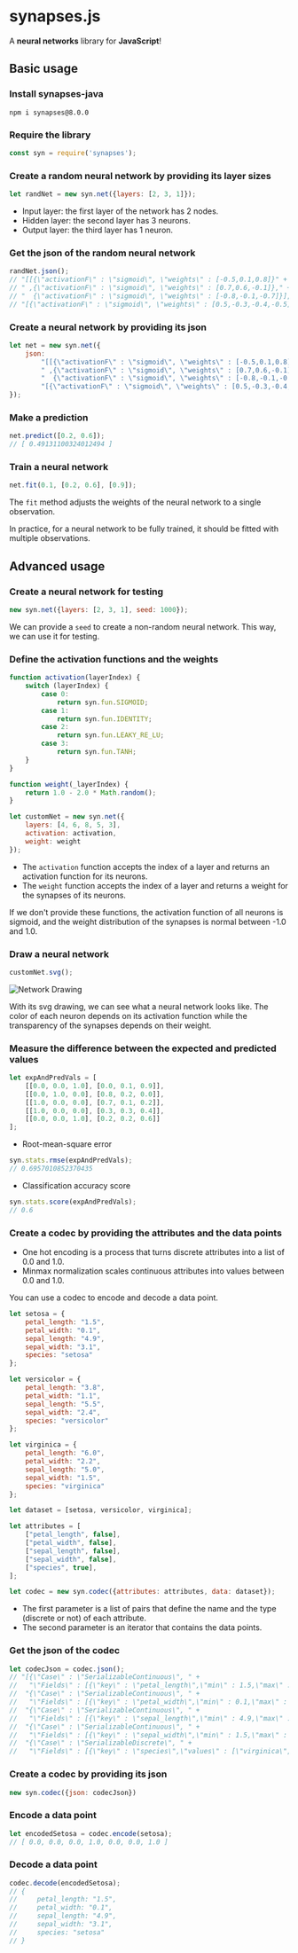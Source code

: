 # synapses.js

A **neural networks** library for **JavaScript**!

## Basic usage

### Install synapses-java

```
npm i synapses@8.0.0
```

### Require the library

```javascript
const syn = require('synapses');
```

### Create a random neural network by providing its layer sizes

```javascript
let randNet = new syn.net({layers: [2, 3, 1]});
```

* Input layer: the first layer of the network has 2 nodes.
* Hidden layer: the second layer has 3 neurons.
* Output layer: the third layer has 1 neuron.

### Get the json of the random neural network

```javascript
randNet.json();
// "[[{\"activationF\" : \"sigmoid\", \"weights\" : [-0.5,0.1,0.8]}" +
// " ,{\"activationF\" : \"sigmoid\", \"weights\" : [0.7,0.6,-0.1]}," +
// "  {\"activationF\" : \"sigmoid\", \"weights\" : [-0.8,-0.1,-0.7]}]," +
// "[{\"activationF\" : \"sigmoid\", \"weights\" : [0.5,-0.3,-0.4,-0.5]}]]"
```

### Create a neural network by providing its json

```javascript
let net = new syn.net({
    json:
        "[[{\"activationF\" : \"sigmoid\", \"weights\" : [-0.5,0.1,0.8]}" +
        " ,{\"activationF\" : \"sigmoid\", \"weights\" : [0.7,0.6,-0.1]}," +
        "  {\"activationF\" : \"sigmoid\", \"weights\" : [-0.8,-0.1,-0.7]}]," +
        "[{\"activationF\" : \"sigmoid\", \"weights\" : [0.5,-0.3,-0.4,-0.5]}]]"
});
```

### Make a prediction

```javascript
net.predict([0.2, 0.6]);
// [ 0.49131100324012494 ]
```

### Train a neural network

```javascript
net.fit(0.1, [0.2, 0.6], [0.9]);
```

The `fit` method adjusts the weights of the neural network to a single observation.

In practice, for a neural network to be fully trained, it should be fitted with multiple observations.

## Advanced usage

### Create a neural network for testing

```javascript
new syn.net({layers: [2, 3, 1], seed: 1000});
```

We can provide a `seed` to create a non-random neural network.
This way, we can use it for testing.

### Define the activation functions and the weights

```javascript
function activation(layerIndex) {
    switch (layerIndex) {
        case 0:
            return syn.fun.SIGMOID;
        case 1:
            return syn.fun.IDENTITY;
        case 2:
            return syn.fun.LEAKY_RE_LU;
        case 3:
            return syn.fun.TANH;
    }
}

function weight(_layerIndex) {
    return 1.0 - 2.0 * Math.random();
}

let customNet = new syn.net({
    layers: [4, 6, 8, 5, 3],
    activation: activation,
    weight: weight
});
```

* The `activation` function accepts the index of a layer and returns an activation function for its neurons.
* The `weight` function accepts the index of a layer and returns a weight for the synapses of its neurons.

If we don't provide these functions, the activation function of all neurons is sigmoid,
and the weight distribution of the synapses is normal between -1.0 and 1.0.

### Draw a neural network

```javascript
customNet.svg();
```

![Network Drawing](https://github.com/mrdimosthenis/synapses/blob/master/neural_network.png?raw=true)

With its svg drawing, we can see what a neural network looks like.
The color of each neuron depends on its activation function
while the transparency of the synapses depends on their weight.

### Measure the difference between the expected and predicted values

```javascript
let expAndPredVals = [
    [[0.0, 0.0, 1.0], [0.0, 0.1, 0.9]],
    [[0.0, 1.0, 0.0], [0.8, 0.2, 0.0]],
    [[1.0, 0.0, 0.0], [0.7, 0.1, 0.2]],
    [[1.0, 0.0, 0.0], [0.3, 0.3, 0.4]],
    [[0.0, 0.0, 1.0], [0.2, 0.2, 0.6]]
];
```

* Root-mean-square error

```javascript
syn.stats.rmse(expAndPredVals);
// 0.6957010852370435
```

* Classification accuracy score

```javascript
syn.stats.score(expAndPredVals);
// 0.6
```

### Create a codec by providing the attributes and the data points

* One hot encoding is a process that turns discrete attributes into a list of 0.0 and 1.0.
* Minmax normalization scales continuous attributes into values between 0.0 and 1.0.

You can use a codec to encode and decode a data point.

```javascript
let setosa = {
    petal_length: "1.5",
    petal_width: "0.1",
    sepal_length: "4.9",
    sepal_width: "3.1",
    species: "setosa"
};

let versicolor = {
    petal_length: "3.8",
    petal_width: "1.1",
    sepal_length: "5.5",
    sepal_width: "2.4",
    species: "versicolor"
};

let virginica = {
    petal_length: "6.0",
    petal_width: "2.2",
    sepal_length: "5.0",
    sepal_width: "1.5",
    species: "virginica"
};

let dataset = [setosa, versicolor, virginica];

let attributes = [
    ["petal_length", false],
    ["petal_width", false],
    ["sepal_length", false],
    ["sepal_width", false],
    ["species", true],
];

let codec = new syn.codec({attributes: attributes, data: dataset});
```

* The first parameter is a list of pairs that define the name and the type (discrete or not) of each attribute.
* The second parameter is an iterator that contains the data points.

### Get the json of the codec

```javascript
let codecJson = codec.json();
// "[{\"Case\" : \"SerializableContinuous\", " +
//   "\"Fields\" : [{\"key\" : \"petal_length\",\"min\" : 1.5,\"max\" : 6.0}]}," +
//  "{\"Case\" : \"SerializableContinuous\", " +
//   "\"Fields\" : [{\"key\" : \"petal_width\",\"min\" : 0.1,\"max\" : 2.2}]}," +
//  "{\"Case\" : \"SerializableContinuous\", " +
//   "\"Fields\" : [{\"key\" : \"sepal_length\",\"min\" : 4.9,\"max\" : 5.5}]}," +
//  "{\"Case\" : \"SerializableContinuous\", " +
//   "\"Fields\" : [{\"key\" : \"sepal_width\",\"min\" : 1.5,\"max\" : 3.1}]}," +
//  "{\"Case\" : \"SerializableDiscrete\", " +
//   "\"Fields\" : [{\"key\" : \"species\",\"values\" : [\"virginica\",\"versicolor\",\"setosa\"]}]}]"
```

### Create a codec by providing its json

```javascript
new syn.codec({json: codecJson})
```

### Encode a data point

```javascript
let encodedSetosa = codec.encode(setosa);
// [ 0.0, 0.0, 0.0, 1.0, 0.0, 0.0, 1.0 ]
```

### Decode a data point

```javascript
codec.decode(encodedSetosa);
// {
//     petal_length: "1.5",
//     petal_width: "0.1",
//     sepal_length: "4.9",
//     sepal_width: "3.1",
//     species: "setosa"
// }
```
